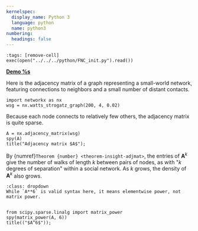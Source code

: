```yaml
---
kernelspec:
  display_name: Python 3
  language: python
  name: python3
numbering:
  headings: false
---
```

```{code-cell}
:tags: [remove-cell]
exec(open("../../../python/FNC_init.py").read())
```
[**Demo %s**](#demo-structure-fill)


Here is the adjacency matrix of a graph representing a small-world network, featuring connections to neighbors and a small number of distant contacts.

```{code-cell}
import networkx as nx
wsg = nx.watts_strogatz_graph(200, 4, 0.02)
```

Because each node connects to relatively few others, the adjacency matrix is quite sparse.

```{code-cell}
A = nx.adjacency_matrix(wsg)
spy(A)
title("Adjacency matrix $A$");
```

By {numref}`Theorem {number} <theorem-insight-adjmat>`, the entries of $\mathbf{A}^k$ give the number of walks of length $k$ between pairs of nodes, as with "*k* degrees of separation" within a social network. As $k$ grows, the density of $\mathbf{A}^k$ also grows.
```{tip}
:class: dropdown
While `A**6` is valid syntax here, it means elementwise power, not matrix power. 
```

```{index} ! Python; matrix_power
```

```{code-cell}
from scipy.sparse.linalg import matrix_power
spy(matrix_power(A, 6))
title(("$A^6$"));
```
